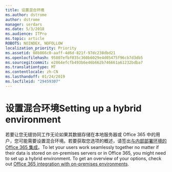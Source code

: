 ```yaml
---
title: 设置混合环境
ms.author: dstrome
author: dstrome
manager: serdars
ms.date: 5/3/2018
ms.audience: ITPro
ms.topic: article
ROBOTS: NOINDEX, NOFOLLOW
localization_priority: Priority
ms.assetid: 08b866c0-aaff-4d6d-821f-97dc238dbd21
ms.openlocfilehash: 95807efbf035c360b6029e4d05475f96cb7d3db5
ms.sourcegitcommit: e2864efcfb493b6e46b662b746661a61232bdba7
ms.translationtype: MT
ms.contentlocale: zh-CN
ms.lasthandoff: 01/24/2019
ms.locfileid: "29459307"
---
```

# <a name="setting-up-a-hybrid-environment"></a><span data-ttu-id="a1826-102">设置混合环境</span><span class="sxs-lookup"><span data-stu-id="a1826-102">Setting up a hybrid environment</span></span>

<span data-ttu-id="a1826-p101">若要让您无缝协同工作无论如果其数据存储在本地服务器或 Office 365 中的用户，您可能需要设置混合环境。若要获取您选项的概述，请签出[与内部部署环境的 Office 365 集成](https://support.office.com/article/263faf8d-aa21-428b-aed3-2021837a4b65.aspx)。</span><span class="sxs-lookup"><span data-stu-id="a1826-p101">To let your users work seamlessly together no matter if their data is stored on on-premises servers or in Office 365, you might need to set up a hybrid environment. To get an overview of your options, check out [Office 365 integration with on-premises environments](https://support.office.com/article/263faf8d-aa21-428b-aed3-2021837a4b65.aspx).</span></span>
  


